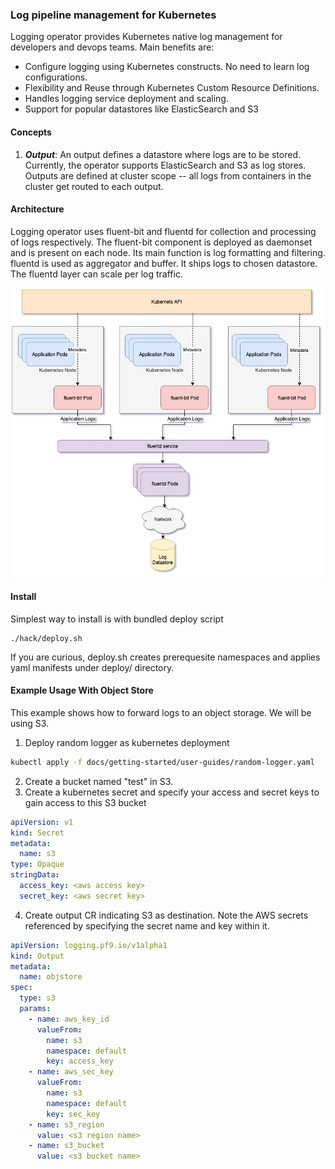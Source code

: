 ### Log pipeline management for Kubernetes ###
Logging operator provides Kubernetes native log management for developers and devops teams. Main benefits are:

* Configure logging using Kubernetes constructs. No need to learn log configurations.
* Flexibility and Reuse through Kubernetes Custom Resource Definitions.
* Handles logging service deployment and scaling.
* Support for popular datastores like ElasticSearch and S3

#### Concepts ####
1. ***Output***: An output defines a datastore where logs are to be stored. Currently, the operator supports ElasticSearch and S3 as log stores.
Outputs are defined at cluster scope -- all logs from containers in the cluster get routed to each output.

#### Architecture ####
Logging operator uses fluent-bit and fluentd for collection and processing of logs respectively. The fluent-bit component is deployed as daemonset and is present on each node. Its main function is log formatting and filtering. fluentd is used as aggregator and buffer. It ships logs to chosen datastore. The fluentd layer can scale per log traffic.

![Architecture](docs/images/fluentd-arch.jpeg)


#### Install ####
Simplest way to install is with bundled deploy script
```
./hack/deploy.sh
```
If you are curious, deploy.sh creates prerequesite namespaces and applies yaml manifests under deploy/ directory.
#### Example Usage With Object Store ####
This example shows how to forward logs to an object storage. We will be using S3.
1. Deploy random logger as kubernetes deployment
```bash
kubectl apply -f docs/getting-started/user-guides/random-logger.yaml
```
2. Create a bucket named "test" in S3.
3. Create a kubernetes secret and specify your access and secret keys to gain access to this S3 bucket
```yaml
apiVersion: v1
kind: Secret
metadata:
  name: s3
type: Opaque
stringData:
  access_key: <aws access key>
  secret_key: <aws secret key>
```
4. Create output CR indicating S3 as destination. Note the AWS secrets referenced by specifying the secret name and key within it.
```yaml
apiVersion: logging.pf9.io/v1alpha1
kind: Output
metadata:
  name: objstore
spec:
  type: s3
  params:
    - name: aws_key_id
      valueFrom:
        name: s3
        namespace: default
        key: access_key
    - name: aws_sec_key
      valueFrom:
        name: s3
        namespace: default
        key: sec_key
    - name: s3_region
      value: <s3 region name>
    - name: s3_bucket
      value: <s3 bucket name>
```

